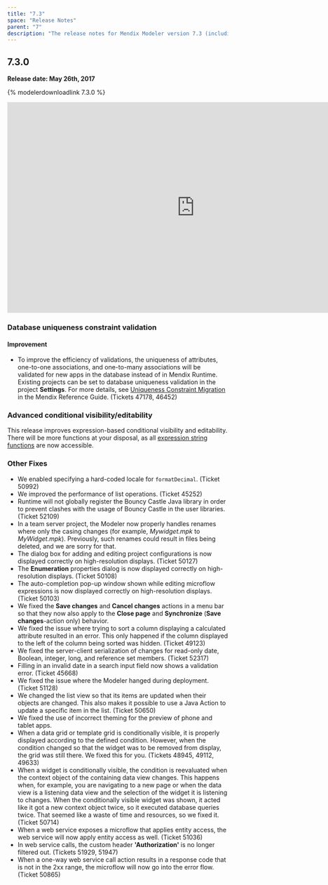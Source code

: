 ```yaml
---
title: "7.3"
space: "Release Notes"
parent: "7"
description: "The release notes for Mendix Modeler version 7.3 (including all patches) with details on new features, bug fixes, and known issues."
---
```


## 7.3.0<a name="730"></a>

**Release date: May 26th, 2017**

{% modelerdownloadlink 7.3.0 %}

<iframe width="853" height="480" src="https://www.youtube.com/embed/LSm7NBUCzfY" frameborder="0" allowfullscreen></iframe>

### Database uniqueness constraint validation

#### Improvement

* To improve the efficiency of validations, the uniqueness of attributes, one-to-one associations, and one-to-many associations will be validated for new apps in the database instead of in Mendix Runtime. Existing projects can be set to database uniqueness validation in the project **Settings**. For more details, see [Uniqueness Constraint Migration](/refguide7/uniqueness-constraint-migration) in the Mendix Reference Guide. (Tickets 47178, 46452)

### Advanced conditional visibility/editability

This release improves expression-based conditional visibility and editability. There will be more functions at your disposal, as all [expression string functions](/refguide7/string-function-calls) are now accessible.

### Other Fixes

* We enabled specifying a hard-coded locale for `formatDecimal`. (Ticket 50992)
* We improved the performance of list operations. (Ticket 45252)
* Runtime will not globally register the Bouncy Castle Java library in order to prevent clashes with the usage of Bouncy Castle in the user libraries. (Ticket 52109)
* In a team server project, the Modeler now properly handles renames where only the casing changes (for example, *Mywidget.mpk* to *MyWidget.mpk*). Previously, such renames could result in files being deleted, and we are sorry for that.
* The dialog box for adding and editing project configurations is now displayed correctly on high-resolution displays. (Ticket 50127)
* The **Enumeration** properties dialog is now displayed correctly on high-resolution displays. (Ticket 50108)
* The auto-completion pop-up window shown while editing microflow expressions is now displayed correctly on high-resolution displays. (Ticket 50103)
* We fixed the **Save changes** and **Cancel changes** actions in a menu bar so that they now also apply to the **Close page** and **Synchronize** (**Save changes**-action only) behavior.
* We fixed the issue where trying to sort a column displaying a calculated attribute resulted in an error. This only happened if the column displayed to the left of the column being sorted was hidden. (Ticket 49123)
* We fixed the server-client serialization of changes for read-only date, Boolean, integer, long, and reference set members. (Ticket 52317)
* Filling in an invalid date in a search input field now shows a validation error. (Ticket 45668)
* We fixed the issue where the Modeler hanged during deployment. (Ticket 51128)
* We changed the list view so that its items are updated when their objects are changed. This also makes it possible to use a Java Action to update a specific item in the list. (Ticket 50650)
* We fixed the use of incorrect theming for the preview of phone and tablet apps.
* When a data grid or template grid is conditionally visible, it is properly displayed according to the defined condition. However, when the condition changed so that the widget was to be removed from display, the grid was still there. We fixed this for you. (Tickets 48945, 49112, 49633)
* When a widget is conditionally visible, the condition is reevaluated when the context object of the containing data view changes. This happens when, for example, you are navigating to a new page or when the data view is a listening data view and the selection of the widget it is listening to changes. When the conditionally visible widget was shown, it acted like it got a new context object twice, so it executed database queries twice. That seemed like a waste of time and resources, so we fixed it. (Ticket 50714)
* When a web service exposes a microflow that applies entity access, the web service will now apply entity access as well. (Ticket 51036)
* In web service calls, the custom header **'Authorization'** is no longer filtered out. (Tickets 51929, 51947)
* When a one-way web service call action results in a response code that is not in the 2xx range, the microflow will now go into the error flow. (Ticket 50865)
